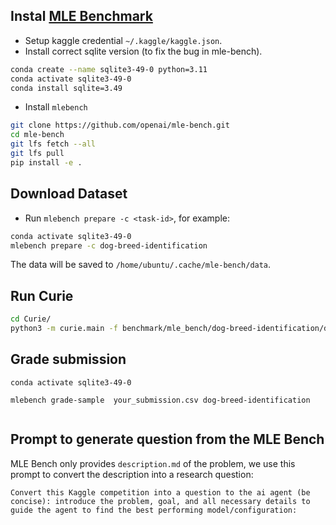 
## Instal [MLE Benchmark](https://github.com/openai/mle-bench)
- Setup kaggle credential `~/.kaggle/kaggle.json`.
- Install correct sqlite version (to fix the bug in mle-bench).
 
```bash
conda create --name sqlite3-49-0 python=3.11
conda activate sqlite3-49-0
conda install sqlite=3.49
```

- Install `mlebench`

```bash
git clone https://github.com/openai/mle-bench.git
cd mle-bench
git lfs fetch --all
git lfs pull
pip install -e .
```

## Download Dataset
- Run `mlebench prepare -c <task-id>`, for example:
```bash
conda activate sqlite3-49-0  
mlebench prepare -c dog-breed-identification
```
The data will be saved to `/home/ubuntu/.cache/mle-bench/data`.

## Run Curie
```bash
cd Curie/
python3 -m curie.main -f benchmark/mle_bench/dog-breed-identification/dog-breed-identification-question.txt --task_config curie/configs/mle_dog_config.json  --report
```

## Grade submission

```
conda activate sqlite3-49-0  
 
mlebench grade-sample  your_submission.csv dog-breed-identification 
 
```


## Prompt to generate question from the MLE Bench 
MLE Bench only provides `description.md` of the problem, we use this prompt to convert the description into a research question:
```
Convert this Kaggle competition into a question to the ai agent (be concise): introduce the problem, goal, and all necessary details to guide the agent to find the best performing model/configuration:
```


 
<!-- docker run -v /var/run/docker.sock:/var/run/docker.sock -v /home/amberljc/dev/Curie/curie:/curie:ro -v /home/amberljc/dev/Curie/benchmark:/benchmark:ro -v /home/amberljc/dev/Curie/logs:/logs -v /home/amberljc/dev/Curie/starter_file:/starter_file:ro -v /home/amberljc/dev/Curie/workspace:/workspace -v /:/all:ro --network=host -d --name exp-test exp-agent-image -->
 